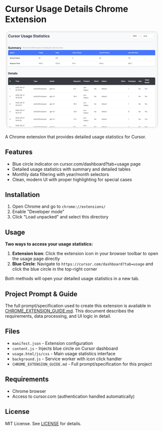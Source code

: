 # Cursor Usage Details Chrome Extension

![Screenshot of Cursor Usage Details Extension UI](./screenshot.png)

A Chrome extension that provides detailed usage statistics for Cursor.

## Features

- Blue circle indicator on cursor.com/dashboard?tab=usage page
- Detailed usage statistics with summary and detailed tables
- Monthly data filtering with year/month selectors
- Clean, modern UI with proper highlighting for special cases

## Installation

1. Open Chrome and go to `chrome://extensions/`
2. Enable "Developer mode"
3. Click "Load unpacked" and select this directory

## Usage

**Two ways to access your usage statistics:**

1. **Extension Icon**: Click the extension icon in your browser toolbar to open the usage page directly
2. **Blue Circle**: Navigate to `https://cursor.com/dashboard?tab=usage` and click the blue circle in the top-right corner

Both methods will open your detailed usage statistics in a new tab.

## Project Prompt & Guide

The full prompt/specification used to create this extension is available in [CHROME_EXTENSION_GUIDE.md](./CHROME_EXTENSION_GUIDE.md). This document describes the requirements, data processing, and UI logic in detail.

## Files

- `manifest.json` - Extension configuration
- `content.js` - Injects blue circle on Cursor dashboard
- `usage.html/js/css` - Main usage statistics interface
- `background.js` - Service worker with icon click handler
- `CHROME_EXTENSION_GUIDE.md` - Full prompt/specification for this project

## Requirements

- Chrome browser
- Access to cursor.com (authentication handled automatically)

## License

MIT License. See [LICENSE](./LICENSE) for details. 